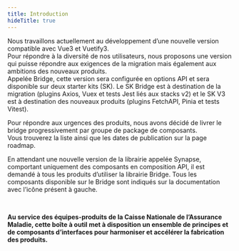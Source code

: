 ```yaml
---
title: Introduction
hideTitle: true
---
```


<doc-home-page-header class="mb-8 md-sm-14"></doc-home-page-header>

<doc-alert type="info" outlined>

Nous travaillons actuellement au développement d’une nouvelle version compatible avec Vue3 et Vuetify3. <br/> Pour répondre à la diversité de nos utilisateurs, nous proposons une version qui puisse répondre aux exigences de la migration mais également aux ambitions des nouveaux produits.<br/>Appelée Bridge, cette version sera configurée en options API et sera disponible sur deux starter kits (SK). Le SK Bridge est à destination de la migration (plugins Axios, Vuex et tests Jest liés aux stacks v2) et le SK V3 est à destination des nouveaux produits (plugins FetchAPI, Pinia et tests Vitest).<br/>

</doc-alert>

<doc-alert type="info" outlined>

Pour répondre aux urgences des produits, nous avons décidé de livrer le bridge progressivement par groupe de package de composants.<br/>Vous trouverez la liste ainsi que les dates de publication sur la page roadmap.

</doc-alert>

<doc-alert-bridge>

En attendant une nouvelle version de la librairie appelée Synapse, comportant uniquement des composants en composition API, il est demandé à tous les produits d’utiliser la librairie Bridge. Tous les composants disponible sur le Bridge sont indiqués sur la documentation avec l’icône présent à gauche.

</doc-alert-bridge>

<br/>

**Au service des équipes-produits de la Caisse Nationale de l’Assurance Maladie, cette boîte à outil met à disposition un ensemble de principes et de composants d’interfaces pour harmoniser et accélérer la fabrication des produits.**

<doc-home-page-list class="mt-2 mt-md-6 mb-6 mb-md-10"></doc-home-page-list>
